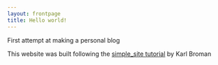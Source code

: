 ```yaml
---
layout: frontpage
title: Hello world!
---
```


<!-- Global site tag (gtag.js) - Google Analytics -->
<script async src="https://www.googletagmanager.com/gtag/js?id=UA-110175023-1"></script>
<script>
  window.dataLayer = window.dataLayer || [];
  function gtag(){dataLayer.push(arguments);}
  gtag('js', new Date());

  gtag('config', 'UA-110175023-1');
</script>

First attempt at making a personal blog

This website was built following the [simple_site tutorial](https://kbroman.org/simple_site/) by Karl Broman

